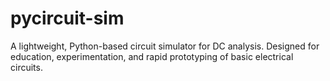 # pycircuit-sim
A lightweight, Python-based circuit simulator for DC analysis. Designed for education, experimentation, and rapid prototyping of basic electrical circuits.
